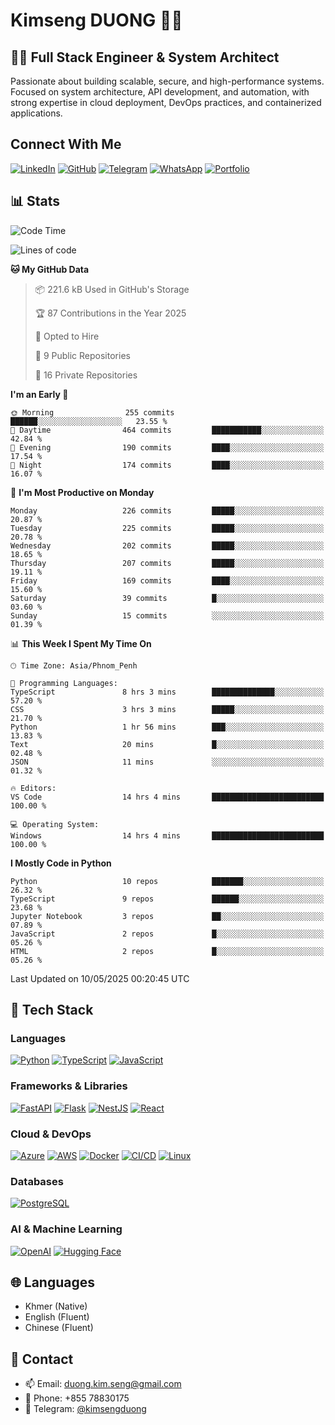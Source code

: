 # Kimseng DUONG 👨‍💻

## 👨‍💻 Full Stack Engineer & System Architect

Passionate about building scalable, secure, and high-performance systems. Focused on system architecture, API development, and automation, with strong expertise in cloud deployment, DevOps practices, and containerized applications.

## Connect With Me

[![LinkedIn](https://img.shields.io/badge/-LinkedIn-0077B5?style=for-the-badge&logo=linkedin&logoColor=white)](https://linkedin.com/in/kimsengduong)
[![GitHub](https://img.shields.io/badge/-GitHub-181717?style=for-the-badge&logo=github)](https://github.com/kimsengduong)
[![Telegram](https://img.shields.io/badge/-Telegram-2CA5E0?style=for-the-badge&logo=telegram&logoColor=white)](https://t.me/kimsengduong)
[![WhatsApp](https://img.shields.io/badge/-WhatsApp-25D366?style=for-the-badge&logo=whatsapp&logoColor=white)](https://wa.me/85578830175)
[![Portfolio](https://img.shields.io/badge/-Portfolio-FF5722?style=for-the-badge&logo=firefox&logoColor=white)](https://kimsengduong.com)

## 📊 Stats

<!--START_SECTION:waka-->
![Code Time](http://img.shields.io/badge/Code%20Time-2%2C008%20hrs%2013%20mins-blue)

![Lines of code](https://img.shields.io/badge/From%20Hello%20World%20I%27ve%20Written-3.4%20million%20lines%20of%20code-blue)

**🐱 My GitHub Data** 

> 📦 221.6 kB Used in GitHub's Storage 
 > 
> 🏆 87 Contributions in the Year 2025
 > 
> 💼 Opted to Hire
 > 
> 📜 9 Public Repositories 
 > 
> 🔑 16 Private Repositories 
 > 
**I'm an Early 🐤** 

```text
🌞 Morning                255 commits         ██████░░░░░░░░░░░░░░░░░░░   23.55 % 
🌆 Daytime                464 commits         ███████████░░░░░░░░░░░░░░   42.84 % 
🌃 Evening                190 commits         ████░░░░░░░░░░░░░░░░░░░░░   17.54 % 
🌙 Night                  174 commits         ████░░░░░░░░░░░░░░░░░░░░░   16.07 % 
```
📅 **I'm Most Productive on Monday** 

```text
Monday                   226 commits         █████░░░░░░░░░░░░░░░░░░░░   20.87 % 
Tuesday                  225 commits         █████░░░░░░░░░░░░░░░░░░░░   20.78 % 
Wednesday                202 commits         █████░░░░░░░░░░░░░░░░░░░░   18.65 % 
Thursday                 207 commits         █████░░░░░░░░░░░░░░░░░░░░   19.11 % 
Friday                   169 commits         ████░░░░░░░░░░░░░░░░░░░░░   15.60 % 
Saturday                 39 commits          █░░░░░░░░░░░░░░░░░░░░░░░░   03.60 % 
Sunday                   15 commits          ░░░░░░░░░░░░░░░░░░░░░░░░░   01.39 % 
```


📊 **This Week I Spent My Time On** 

```text
🕑︎ Time Zone: Asia/Phnom_Penh

💬 Programming Languages: 
TypeScript               8 hrs 3 mins        ██████████████░░░░░░░░░░░   57.20 % 
CSS                      3 hrs 3 mins        █████░░░░░░░░░░░░░░░░░░░░   21.70 % 
Python                   1 hr 56 mins        ███░░░░░░░░░░░░░░░░░░░░░░   13.83 % 
Text                     20 mins             █░░░░░░░░░░░░░░░░░░░░░░░░   02.48 % 
JSON                     11 mins             ░░░░░░░░░░░░░░░░░░░░░░░░░   01.32 % 

🔥 Editors: 
VS Code                  14 hrs 4 mins       █████████████████████████   100.00 % 

💻 Operating System: 
Windows                  14 hrs 4 mins       █████████████████████████   100.00 % 
```

**I Mostly Code in Python** 

```text
Python                   10 repos            ███████░░░░░░░░░░░░░░░░░░   26.32 % 
TypeScript               9 repos             ██████░░░░░░░░░░░░░░░░░░░   23.68 % 
Jupyter Notebook         3 repos             ██░░░░░░░░░░░░░░░░░░░░░░░   07.89 % 
JavaScript               2 repos             █░░░░░░░░░░░░░░░░░░░░░░░░   05.26 % 
HTML                     2 repos             █░░░░░░░░░░░░░░░░░░░░░░░░   05.26 % 
```




 Last Updated on 10/05/2025 00:20:45 UTC
<!--END_SECTION:waka-->

## 🔧 Tech Stack

### Languages

[![Python](https://img.shields.io/badge/-Python-3776AB?style=for-the-badge&logo=python&logoColor=white)](https://www.python.org/)
[![TypeScript](https://img.shields.io/badge/-TypeScript-3178C6?style=for-the-badge&logo=typescript&logoColor=white)](https://www.typescriptlang.org/)
[![JavaScript](https://img.shields.io/badge/-JavaScript-F7DF1E?style=for-the-badge&logo=javascript&logoColor=black)](https://developer.mozilla.org/en-US/docs/Web/JavaScript)

### Frameworks & Libraries

[![FastAPI](https://img.shields.io/badge/-FastAPI-009688?style=for-the-badge&logo=fastapi&logoColor=white)](https://fastapi.tiangolo.com/)
[![Flask](https://img.shields.io/badge/-Flask-000000?style=for-the-badge&logo=flask&logoColor=white)](https://flask.palletsprojects.com/)
[![NestJS](https://img.shields.io/badge/-NestJS-E0234E?style=for-the-badge&logo=nestjs&logoColor=white)](https://nestjs.com/)
[![React](https://img.shields.io/badge/-React-61DAFB?style=for-the-badge&logo=react&logoColor=black)](https://reactjs.org/)

### Cloud & DevOps

[![Azure](https://img.shields.io/badge/-Azure-0078D4?style=for-the-badge&logo=microsoftazure&logoColor=white)](https://azure.microsoft.com/)
[![AWS](https://img.shields.io/badge/-AWS-232F3E?style=for-the-badge&logo=amazonaws&logoColor=white)](https://aws.amazon.com/)
[![Docker](https://img.shields.io/badge/-Docker-2496ED?style=for-the-badge&logo=docker&logoColor=white)](https://www.docker.com/)
[![CI/CD](https://img.shields.io/badge/-CI/CD-4A154B?style=for-the-badge&logo=github-actions&logoColor=white)](https://github.com/features/actions)
[![Linux](https://img.shields.io/badge/-Linux-FCC624?style=for-the-badge&logo=linux&logoColor=black)](https://www.linux.org/)

### Databases

[![PostgreSQL](https://img.shields.io/badge/-PostgreSQL-4169E1?style=for-the-badge&logo=postgresql&logoColor=white)](https://www.postgresql.org/)

### AI & Machine Learning

[![OpenAI](https://img.shields.io/badge/-OpenAI-412991?style=for-the-badge&logo=openai&logoColor=white)](https://openai.com/)
[![Hugging Face](https://img.shields.io/badge/-Hugging%20Face-FD7A00?style=for-the-badge&logo=huggingface&logoColor=white)](https://huggingface.co/)

## 🌐 Languages

- Khmer (Native)
- English (Fluent)
- Chinese (Fluent)

## 🔗 Contact

- 📫 Email: duong.kim.seng@gmail.com
- 📱 Phone: +855 78830175
- 💬 Telegram: [@kimsengduong](https://t.me/kimsengduong)
